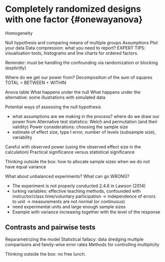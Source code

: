# Completely randomized designs with one factor {#onewayanova}




Homogeneity

Null hypothesis and comparing means of multiple groups
Assumptions
Plot your data
Data compression: what you need to report?
EXPERT TIPS: visualisation tools, histograms and line charts for ordered factors.

Reminder: must be handling the confounding via randomization or blocking (explicitly)

Where do we get our power from? Decomposition of the sum of squares TOTAL = BETWEEN + WITHIN

Anova table
What happens under the null
What happens under the alternative: some illustrations with simulated data

Potential ways of assessing the null hypothesis
- what assumptions are we making in the process? where do we draw our power from
Alternative test statistics: Welch and permutation (and their validity)
Power considerations: choosing the sample size
- estimate of effect size, type I error, number of levels (subsample size), variability

 Careful with observed power (using the observed effect size in the calculation)
Practical significance versus statistical significance


Thinking outside the box: how to allocate sample sizes when we do not have equal variance

What about unbalanced experiments?
What can go WRONG?
- The experiment is not properly conducted 2.4.6 in Lawson (2014)
- lurking variables: effective teaching methods, confounded with instructor/class time/voluntary participation
-> independence of errors to unit
-> measurements are not normal (or continuous)
- need experimental units and large enough sample sizes
- Example with variance increasing together with the level of the response

## Contrasts and pairwise tests

Reparametrizing the model
Statistical fallacy: data dredging
multiple comparisons and family-wise error rates
Methods for controlling multiplicity

Thinking outside the box: no free lunch.

